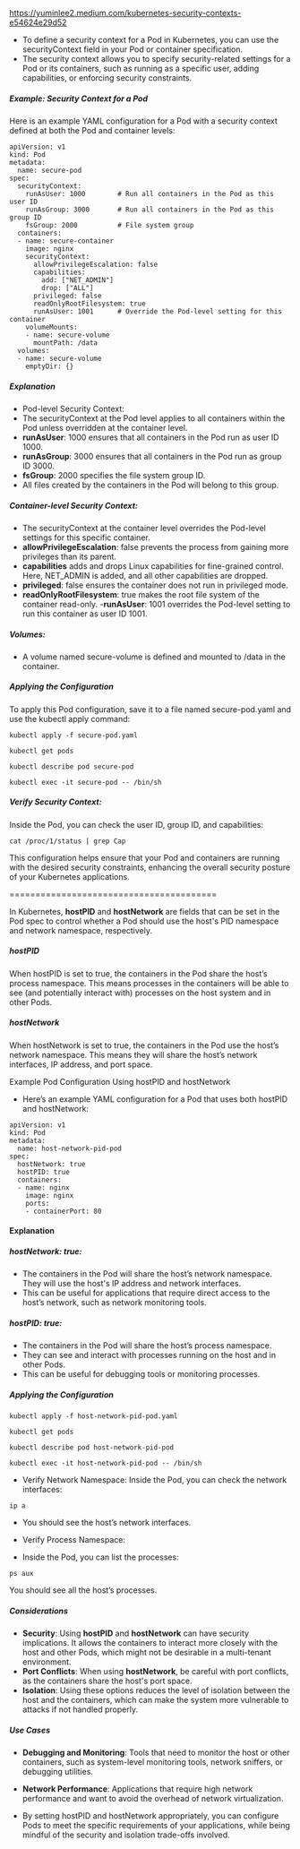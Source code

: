 https://yuminlee2.medium.com/kubernetes-security-contexts-e54624e29d52


- To define a security context for a Pod in Kubernetes, you can use the securityContext field in your Pod or container specification. 
- The security context allows you to specify security-related settings for a Pod or its containers, such as running as a specific user, adding capabilities, or enforcing security constraints.

##### Example: Security Context for a Pod
Here is an example YAML configuration for a Pod with a security context defined at both the Pod and container levels:

``` 
apiVersion: v1
kind: Pod
metadata:
  name: secure-pod
spec:
  securityContext:
    runAsUser: 1000        # Run all containers in the Pod as this user ID
    runAsGroup: 3000       # Run all containers in the Pod as this group ID
    fsGroup: 2000          # File system group
  containers:
  - name: secure-container
    image: nginx
    securityContext:
      allowPrivilegeEscalation: false
      capabilities:
        add: ["NET_ADMIN"]
        drop: ["ALL"]
      privileged: false
      readOnlyRootFilesystem: true
      runAsUser: 1001      # Override the Pod-level setting for this container
    volumeMounts:
    - name: secure-volume
      mountPath: /data
  volumes:
  - name: secure-volume
    emptyDir: {}
```     
##### Explanation
- Pod-level Security Context:
- The securityContext at the Pod level applies to all containers within the Pod unless overridden at the container level.
- **runAsUser**: 1000 ensures that all containers in the Pod run as user ID 1000.
- **runAsGroup**: 3000 ensures that all containers in the Pod run as group ID 3000.
- **fsGroup**: 2000 specifies the file system group ID. 
- All files created by the containers in the Pod will belong to this group.
##### Container-level Security Context:

- The securityContext at the container level overrides the Pod-level settings for this specific container.
- **allowPrivilegeEscalation**: false prevents the process from gaining more privileges than its parent.
- **capabilities** adds and drops Linux capabilities for fine-grained control. Here, NET_ADMIN is added, and all other capabilities are dropped.
- **privileged**: false ensures the container does not run in privileged mode.
- **readOnlyRootFilesystem**: true makes the root file system of the container read-only.
-**runAsUser**: 1001 overrides the Pod-level setting to run this container as user ID 1001.

##### Volumes:

- A volume named secure-volume is defined and mounted to /data in the container.
##### Applying the Configuration
To apply this Pod configuration, save it to a file named secure-pod.yaml and use the kubectl apply command:

``` 
kubectl apply -f secure-pod.yaml

kubectl get pods

kubectl describe pod secure-pod

kubectl exec -it secure-pod -- /bin/sh
``` 
##### Verify Security Context:
Inside the Pod, you can check the user ID, group ID, and capabilities:

``` 
cat /proc/1/status | grep Cap
``` 
This configuration helps ensure that your Pod and containers are running with the desired security constraints, enhancing the overall security posture of your Kubernetes applications.


========================================



In Kubernetes, **hostPID** and **hostNetwork** are fields that can be set in the Pod spec to control whether a Pod should use the host's PID namespace and network namespace, respectively.

##### hostPID
When hostPID is set to true, the containers in the Pod share the host’s process namespace. This means processes in the containers will be able to see (and potentially interact with) processes on the host system and in other Pods.

##### hostNetwork
When hostNetwork is set to true, the containers in the Pod use the host’s network namespace. This means they will share the host’s network interfaces, IP address, and port space.

Example Pod Configuration Using hostPID and hostNetwork
- Here’s an example YAML configuration for a Pod that uses both hostPID and hostNetwork:

``` 
apiVersion: v1
kind: Pod
metadata:
  name: host-network-pid-pod
spec:
  hostNetwork: true
  hostPID: true
  containers:
  - name: nginx
    image: nginx
    ports:
    - containerPort: 80
``` 
#### Explanation
##### hostNetwork: true:

- The containers in the Pod will share the host’s network namespace. They will use the host's IP address and network interfaces.
- This can be useful for applications that require direct access to the host’s network, such as network monitoring tools.
##### hostPID: true:

- The containers in the Pod will share the host’s process namespace. 
- They can see and interact with processes running on the host and in other Pods.
- This can be useful for debugging tools or monitoring processes.
##### Applying the Configuration
``` 
kubectl apply -f host-network-pid-pod.yaml

kubectl get pods

kubectl describe pod host-network-pid-pod

kubectl exec -it host-network-pid-pod -- /bin/sh
``` 
- Verify Network Namespace:
Inside the Pod, you can check the network interfaces:

``` 
ip a
``` 
- You should see the host’s network interfaces.

- Verify Process Namespace:
- Inside the Pod, you can list the processes:

``` 
ps aux
``` 
You should see all the host’s processes.

##### Considerations
- **Security**: Using **hostPID** and **hostNetwork** can have security implications. It allows the containers to interact more closely with the host and other Pods, which might not be desirable in a multi-tenant environment.
- **Port Conflicts**: When using **hostNetwork**, be careful with port conflicts, as the containers share the host's port space.
- **Isolation**: Using these options reduces the level of isolation between the host and the containers, which can make the system more vulnerable to attacks if not handled properly.
##### Use Cases
- **Debugging and Monitoring**: Tools that need to monitor the host or other containers, such as system-level monitoring tools, network sniffers, or debugging utilities.
- **Network Performance**: Applications that require high network performance and want to avoid the overhead of network virtualization.


- By setting hostPID and hostNetwork appropriately, you can configure Pods to meet the specific requirements of your applications, while being mindful of the security and isolation trade-offs involved.